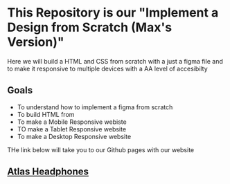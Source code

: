 # This Repository is our "Implement a Design from Scratch (Max's Version)"
Here we will build a HTML and CSS from scratch with a just a figma file and to make it responsive to multiple devices with a AA level of accesibilty
## Goals
- To understand how to implement a figma from scratch
- To build HTML from
- To make a Mobile Responsive webiste
- TO make a Tablet Responsive website
- To make a Desktop Responsive website

THe link below will take you to our Github pages with our website
## [Atlas Headphones](https://youtu.be/dQw4w9WgXcQ?si=N1oiu4MC25Ked9P6)
